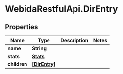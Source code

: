 # WebidaRestfulApi.DirEntry

## Properties
Name | Type | Description | Notes
------------ | ------------- | ------------- | -------------
**name** | **String** |  | 
**stats** | [**Stats**](Stats.md) |  | 
**children** | [**[DirEntry]**](DirEntry.md) |  | 



